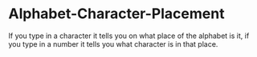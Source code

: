 # Alphabet-Character-Placement
If you type in a character it tells you on what place of the alphabet is it, if you type in a number it tells you what character is in that place.
